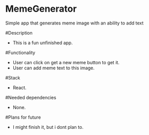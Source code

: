 # MemeGenerator

Simple app that generates meme image with an ability to add text

#Description
- This is a fun unfinished app.

#Functionality
- User can click on get a new meme button to get it.
- User can add meme text to this image.

#Stack
- React.

#Needed dependencies
- None.

#Plans for future
- I might finish it, but i dont plan to.
